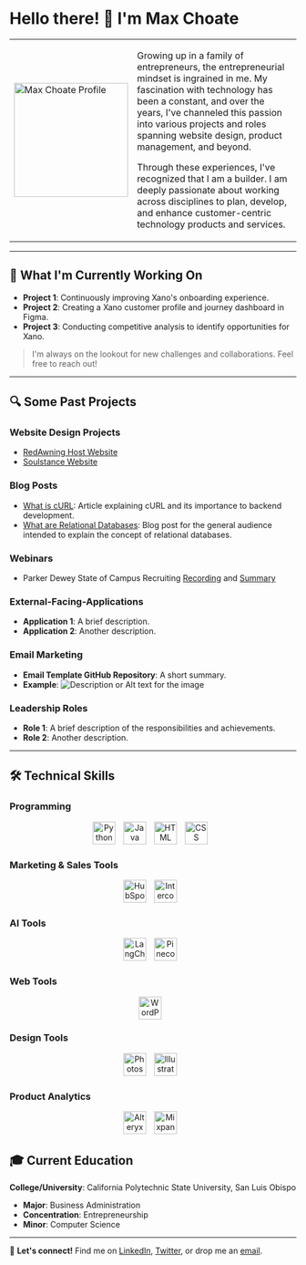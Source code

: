 # Hello there! 👋 I'm Max Choate

<table>
<tr>
<td> <img src="Max Choate Profile.png" alt="Max Choate Profile" width="200"/> </td>
<td>

Growing up in a family of entrepreneurs, the entrepreneurial mindset is ingrained in me. My fascination with technology has been a constant, and over the years, I've channeled this passion into various projects and roles spanning website design, product management, and beyond.

Through these experiences, I've recognized that I am a builder. I am deeply passionate about working across disciplines to plan, develop, and enhance customer-centric technology products and services.

</td>
</tr>
</table>


---

## 🌱 What I'm Currently Working On

- **Project 1**: Continuously improving Xano's onboarding experience.
- **Project 2**: Creating a Xano customer profile and journey dashboard in Figma.
- **Project 3**: Conducting competitive analysis to identify opportunities for Xano.

> I'm always on the lookout for new challenges and collaborations. Feel free to reach out!

---

## 🔍 Some Past Projects

### Website Design Projects

- [RedAwning Host Website](https://host.redawning.com/)
- [Soulstance Website](https://www.soulstance.com/)

### Blog Posts

- [What is cURL](https://www.xano.com/blog/what-is-curl/): Article explaining cURL and its importance to backend development.
- [What are Relational Databases](https://www.xano.com/blog/what-are-relational-databases/): Blog post for the general audience intended to explain the concept of relational databases.

### Webinars

- Parker Dewey State of Campus Recruiting [Recording](https://www.youtube.com/watch?v=BWZ0bKVW0OE/) and [Summary](https://info.parkerdewey.com/campus-recruiting-call-what-students-want/)

### External-Facing-Applications

- **Application 1**: A brief description.
- **Application 2**: Another description.

### Email Marketing

- **Email Template GitHub Repository**: A short summary.
- **Example**: 
  ![Description or Alt text for the image](URL_FOR_SCREENSHOT_IMAGE)


### Leadership Roles

- **Role 1**: A brief description of the responsibilities and achievements.
- **Role 2**: Another description.

---

## 🛠 Technical Skills

### Programming

<div align="center">
    <img src="URL_FOR_PYTHON_LOGO" alt="Python" width="40" height="40" style="margin-right:10px;"/> 
    <img src="URL_FOR_JAVA_LOGO" alt="Java" width="40" height="40" style="margin-right:10px;"/>
    <img src="URL_FOR_HTML_LOGO" alt="HTML" width="40" height="40" style="margin-right:10px;"/>
    <img src="URL_FOR_CSS_LOGO" alt="CSS" width="40" height="40" style="margin-right:10px;"/>
    <!-- More logos for other Programming tools -->
</div>

### Marketing & Sales Tools

<div align="center">
    <img src="URL_FOR_HUBSPOT_LOGO" alt="HubSpot" width="40" height="40" style="margin-right:10px;"/>
    <img src="URL_FOR_INTERCOM_LOGO" alt="Intercom" width="40" height="40" style="margin-right:10px;"/>
    <!-- More logos for other Marketing & Sales tools -->
</div>

### AI Tools

<div align="center">
    <img src="URL_FOR_LANGCHAIN_LOGO" alt="LangChain" width="40" height="40" style="margin-right:10px;"/>
    <img src="URL_FOR_PINECONE_LOGO" alt="Pinecone" width="40" height="40" style="margin-right:10px;"/>
    <!-- More logos for other AI tools -->
</div>

### Web Tools

<div align="center">
    <img src="URL_FOR_WORDPRESS_LOGO" alt="WordPress" width="40" height="40" style="margin-right:10px;"/>
    <!-- More logos for other Web tools -->
</div>

### Design Tools

<div align="center">
    <img src="URL_FOR_PHOTOSHOP_LOGO" alt="Photoshop" width="40" height="40" style="margin-right:10px;"/>
    <img src="URL_FOR_ILLUSTRATOR_LOGO" alt="Illustrator" width="40" height="40" style="margin-right:10px;"/>
    <!-- More logos for other Design tools -->
</div>

### Product Analytics

<div align="center">
    <img src="URL_FOR_ALTERYX_LOGO" alt="Alteryx" width="40" height="40" style="margin-right:10px;"/>
    <img src="URL_FOR_MIXPANEL_LOGO" alt="Mixpanel" width="40" height="40" style="margin-right:10px;"/>
    <!-- More logos for other Product Analytics tools -->
</div>



## 🎓 Current Education

**College/University**: California Polytechnic State University, San Luis Obispo

- **Major**: Business Administration
- **Concentration**: Entrepreneurship
- **Minor**: Computer Science

---

🔗 **Let's connect!** Find me on [LinkedIn](#), [Twitter](#), or drop me an [email](mailto:youremail@example.com).

